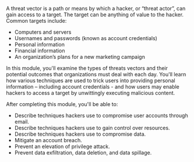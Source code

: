 A threat vector is a path or means by which a hacker, or “threat actor”, can gain access to a target. The target can be anything of value to the hacker. Common targets include:

 -  Computers and servers
 -  Usernames and passwords (known as account credentials)
 -  Personal information
 -  Financial information
 -  An organization’s plans for a new marketing campaign

In this module, you'll examine the types of threats vectors and their potential outcomes that organizations must deal with each day. You'll learn how various techniques are used to trick users into providing personal information – including account credentials - and how users may enable hackers to access a target by unwittingly executing malicious content.

After completing this module, you'll be able to:

 -  Describe techniques hackers use to compromise user accounts through email.
 -  Describe techniques hackers use to gain control over resources.
 -  Describe techniques hackers use to compromise data.
 -  Mitigate an account breach.
 -  Prevent an elevation of privilege attack.
 -  Prevent data exfiltration, data deletion, and data spillage.


